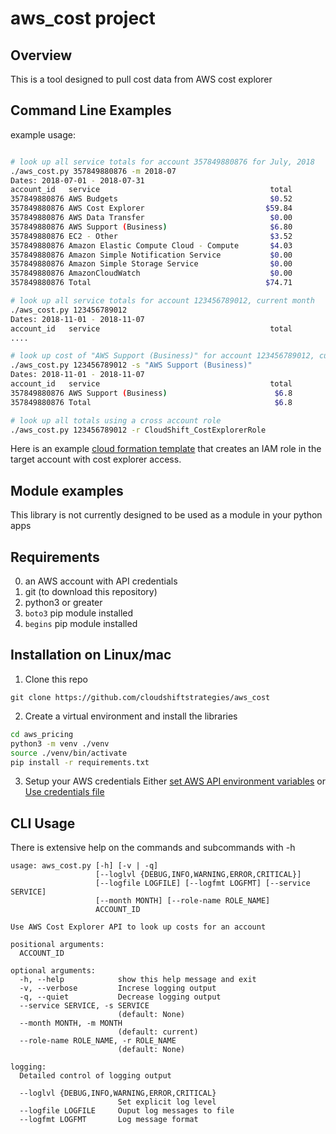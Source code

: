 # aws_cost project

## Overview

This is a tool designed to pull cost data from AWS cost explorer

## Command Line Examples

example usage:
```bash

# look up all service totals for account 357849880876 for July, 2018
./aws_cost.py 357849880876 -m 2018-07
Dates: 2018-07-01 - 2018-07-31
account_id   service                                      total
357849880876 AWS Budgets                                  $0.52
357849880876 AWS Cost Explorer                           $59.84
357849880876 AWS Data Transfer                            $0.00
357849880876 AWS Support (Business)                       $6.80
357849880876 EC2 - Other                                  $3.52
357849880876 Amazon Elastic Compute Cloud - Compute       $4.03
357849880876 Amazon Simple Notification Service           $0.00
357849880876 Amazon Simple Storage Service                $0.00
357849880876 AmazonCloudWatch                             $0.00
357849880876 Total                                       $74.71

# look up all service totals for account 123456789012, current month
./aws_cost.py 123456789012
Dates: 2018-11-01 - 2018-11-07
account_id   service                                      total
....

# look up cost of "AWS Support (Business)" for account 123456789012, current month
./aws_cost.py 123456789012 -s "AWS Support (Business)"
Dates: 2018-11-01 - 2018-11-07
account_id   service                                      total
357849880876 AWS Support (Business)                        $6.8
357849880876 Total                                         $6.8

# look up all totals using a cross account role
./aws_cost.py 123456789012 -r CloudShift_CostExplorerRole
```

Here is an example [cloud formation template](https://console.aws.amazon.com/cloudformation/home?region=us-west-2#/stacks/new?stackName=CssCostExplorerRole&templateURL=https://s3-us-west-2.amazonaws.com/cfn.cloudshift.cc/CssCostExplorerRole.json) that creates an IAM role in the target account with cost explorer access.

## Module examples
This library is not currently designed to be used as a module in your python apps

## Requirements
0. an AWS account with API credentials
1. git (to download this repository)
1. python3 or greater
2. `boto3` pip module installed
3. `begins` pip module installed

## Installation on Linux/mac

1. Clone this repo
```
git clone https://github.com/cloudshiftstrategies/aws_cost
```

2. Create a virtual environment and install the libraries
```bash
cd aws_pricing
python3 -m venv ./venv
source ./venv/bin/activate
pip install -r requirements.txt
```

3. Setup your AWS credentials 
Either [set AWS API environment variables](https://docs.aws.amazon.com/cli/latest/userguide/cli-environment.html)
or
[Use credentials file](https://docs.aws.amazon.com/cli/latest/userguide/cli-multiple-profiles.html)


## CLI Usage
There is extensive help on the commands and subcommands with -h
```
usage: aws_cost.py [-h] [-v | -q]
                   [--loglvl {DEBUG,INFO,WARNING,ERROR,CRITICAL}]
                   [--logfile LOGFILE] [--logfmt LOGFMT] [--service SERVICE]
                   [--month MONTH] [--role-name ROLE_NAME]
                   ACCOUNT_ID

Use AWS Cost Explorer API to look up costs for an account

positional arguments:
  ACCOUNT_ID

optional arguments:
  -h, --help            show this help message and exit
  -v, --verbose         Increse logging output
  -q, --quiet           Decrease logging output
  --service SERVICE, -s SERVICE
                        (default: None)
  --month MONTH, -m MONTH
                        (default: current)
  --role-name ROLE_NAME, -r ROLE_NAME
                        (default: None)

logging:
  Detailed control of logging output

  --loglvl {DEBUG,INFO,WARNING,ERROR,CRITICAL}
                        Set explicit log level
  --logfile LOGFILE     Ouput log messages to file
  --logfmt LOGFMT       Log message format
```

